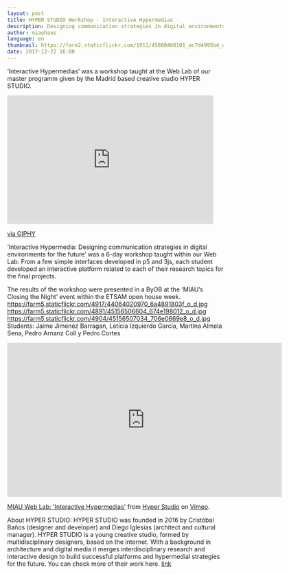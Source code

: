 ```yaml
---
layout: post
title: HYPER STUDIO Workshop - Interactive Hypermedias
description: Designing communication strategies in digital environments for the future 
author: miauhaus
language: en
thumbnail: https://farm2.staticflickr.com/1911/45880468101_ac7d4995b4_o_d.jpg
date: 2017-12-22 16:00
---
```


‘Interactive Hypermedias’ was a workshop taught at the Web Lab of our master programm given by the Madrid based creative studio HYPER STUDIO.

<iframe src="https://giphy.com/embed/2UKuQaIpTHTB0mDiUE" width="480" height="300" frameBorder="0" class="giphy-embed" allowFullScreen></iframe><p><a href="https://giphy.com/gifs/2UKuQaIpTHTB0mDiUE">via GIPHY</a></p>
‘Interactive Hypermedia: Designing communication strategies in digital environments for the future’ was a 6-day workshop taught within our Web Lab. From a few simple interfaces developed in p5 and 3js, each student developed an interactive platform related to each of their research topics for the final projects.

The results of the workshop were presented in a ByOB at the ‘MIAU’s Closing the Night’ event within the ETSAM open house week.
https://farm5.staticflickr.com/4917/44064020970_6a4891803f_o_d.jpg
https://farm5.staticflickr.com/4891/45156506604_674e198012_o_d.jpg
https://farm5.staticflickr.com/4904/45156507034_706e0669e8_o_d.jpg
Students: Jaime Jimenez Barragan, Leticia Izquierdo García, Martina Almela Sena, Pedro Arnanz Coll y Pedro Cortes

<iframe src="https://player.vimeo.com/video/248907666" width="640" height="360" frameborder="0" webkitallowfullscreen mozallowfullscreen allowfullscreen></iframe>
<p><a href="https://vimeo.com/248907666">MIAU Web Lab: &#039;Interactive Hypermedias&#039;</a> from <a href="https://vimeo.com/hyperstudioes">Hyper Studio</a> on <a href="https://vimeo.com">Vimeo</a>.</p>

About HYPER STUDIO: HYPER STUDIO was founded in 2016 by Cristóbal Baños (designer and developer) and Diego Iglesias (architect and cultural manager). HYPER STUDIO is a young creative studio, formed by multidisciplinary designers, based on the internet. With a background in architecture and digital media it merges interdisciplinary research and interactive design to build successful platforms and hypermedial strategies for the future. You can check more of their work here. [link](https://hyperstudio.es/en/)
